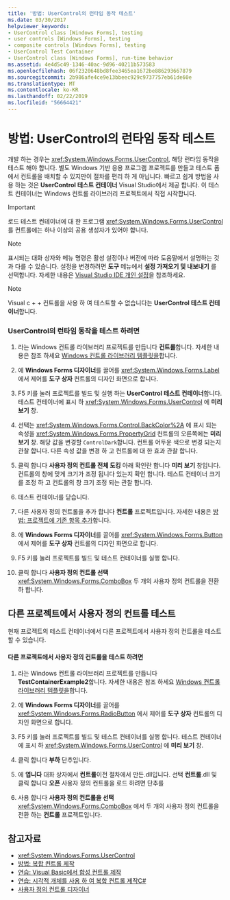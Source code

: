 ```yaml
---
title: '방법: UserControl의 런타임 동작 테스트'
ms.date: 03/30/2017
helpviewer_keywords:
- UserControl class [Windows Forms], testing
- user controls [Windows Forms], testing
- composite controls [Windows Forms], testing
- UserControl Test Container
- UserControl class [Windows Forms], run-time behavior
ms.assetid: 4e4d5c49-1346-40ac-9d96-40211b573583
ms.openlocfilehash: 06f2320648bd8fee3465ea1672be886293667879
ms.sourcegitcommit: 2b986afe4ce9e13bbeec929c9737757eb61de60e
ms.translationtype: MT
ms.contentlocale: ko-KR
ms.lasthandoff: 02/22/2019
ms.locfileid: "56664421"
---
```

# <a name="how-to-test-the-run-time-behavior-of-a-usercontrol"></a>방법: UserControl의 런타임 동작 테스트
개발 하는 경우는 <xref:System.Windows.Forms.UserControl>, 해당 런타임 동작을 테스트 해야 합니다. 별도 Windows 기반 응용 프로그램 프로젝트를 만들고 테스트 폼에서 컨트롤을 배치할 수 있지만이 절차를 편리 하 게 아닙니다. 빠르고 쉽게 방법을 사용 하는 것은 **UserControl 테스트 컨테이너** Visual Studio에서 제공 합니다. 이 테스트 컨테이너는 Windows 컨트롤 라이브러리 프로젝트에서 직접 시작합니다.  
  
> [!IMPORTANT]
>  로드 테스트 컨테이너에 대 한 프로그램 <xref:System.Windows.Forms.UserControl>를 컨트롤에는 하나 이상의 공용 생성자가 있어야 합니다.  
  
> [!NOTE]
>  표시되는 대화 상자와 메뉴 명령은 활성 설정이나 버전에 따라 도움말에서 설명하는 것과 다를 수 있습니다. 설정을 변경하려면 **도구** 메뉴에서 **설정 가져오기 및 내보내기** 를 선택합니다. 자세한 내용은 [Visual Studio IDE 개인 설정](/visualstudio/ide/personalizing-the-visual-studio-ide)을 참조하세요.  
  
> [!NOTE]
>  Visual c + + 컨트롤을 사용 하 여 테스트할 수 없습니다는 **UserControl 테스트 컨테이너**합니다.  
  
### <a name="to-test-the-run-time-behavior-of-a-usercontrol"></a>UserControl의 런타임 동작을 테스트 하려면  
  
1.  라는 Windows 컨트롤 라이브러리 프로젝트를 만듭니다 **컨트롤**합니다. 자세한 내용은 참조 하세요 [Windows 컨트롤 라이브러리 템플릿을](https://docs.microsoft.com/previous-versions/kxczf775(v=vs.100))합니다.  
  
2.  에 **Windows Forms 디자이너**를 끌어를 <xref:System.Windows.Forms.Label> 에서 제어를 **도구 상자** 컨트롤의 디자인 화면으로 합니다.  
  
3.  F5 키를 눌러 프로젝트를 빌드 및 실행 하는 **UserControl 테스트 컨테이너**합니다. 테스트 컨테이너에 표시 하 <xref:System.Windows.Forms.UserControl> 에 **미리 보기** 창.  
  
4.  선택는 <xref:System.Windows.Forms.Control.BackColor%2A> 에 표시 되는 속성을 <xref:System.Windows.Forms.PropertyGrid> 컨트롤의 오른쪽에는 **미리 보기** 창. 해당 값을 변경할 `ControlDark`합니다. 컨트롤 어두운 색으로 변경 되는지 관찰 합니다. 다른 속성 값을 변경 하 고 컨트롤에 대 한 효과 관찰 합니다.  
  
5.  클릭 합니다 **사용자 정의 컨트롤 전체 도킹** 아래 확인란 합니다 **미리 보기** 창입니다. 컨트롤의 창에 맞게 크기가 조정 됩니다 있는지 확인 합니다. 테스트 컨테이너 크기를 조정 하 고 컨트롤의 창 크기 조정 되는 관찰 합니다.  
  
6.  테스트 컨테이너를 닫습니다.  
  
7.  다른 사용자 정의 컨트롤을 추가 합니다 **컨트롤** 프로젝트입니다. 자세한 내용은 [방법: 프로젝트에 기존 항목 추가](https://docs.microsoft.com/previous-versions/visualstudio/visual-studio-2010/9f4t9t92(v=vs.100))합니다.  
  
8.  에 **Windows Forms 디자이너**를 끌어를 <xref:System.Windows.Forms.Button> 에서 제어를 **도구 상자** 컨트롤의 디자인 화면으로 합니다.  
  
9. F5 키를 눌러 프로젝트를 빌드 및 테스트 컨테이너를 실행 합니다.  
  
10. 클릭 합니다 **사용자 정의 컨트롤 선택** <xref:System.Windows.Forms.ComboBox> 두 개의 사용자 정의 컨트롤을 전환 하 합니다.  
  
## <a name="testing-user-controls-from-another-project"></a>다른 프로젝트에서 사용자 정의 컨트롤 테스트  
 현재 프로젝트의 테스트 컨테이너에서 다른 프로젝트에서 사용자 정의 컨트롤을 테스트할 수 있습니다.  
  
#### <a name="to-test-user-controls-from-another-project"></a>다른 프로젝트에서 사용자 정의 컨트롤을 테스트 하려면  
  
1.  라는 Windows 컨트롤 라이브러리 프로젝트를 만듭니다 **TestContainerExample2**합니다. 자세한 내용은 참조 하세요 [Windows 컨트롤 라이브러리 템플릿을](https://docs.microsoft.com/previous-versions/kxczf775(v=vs.100))합니다.  
  
2.  에 **Windows Forms 디자이너**를 끌어를 <xref:System.Windows.Forms.RadioButton> 에서 제어를 **도구 상자** 컨트롤의 디자인 화면으로 합니다.  
  
3.  F5 키를 눌러 프로젝트를 빌드 및 테스트 컨테이너를 실행 합니다. 테스트 컨테이너에 표시 하 <xref:System.Windows.Forms.UserControl> 에 **미리 보기** 창.  
  
4.  클릭 합니다 **부하** 단추입니다.  
  
5.  에 **엽니다** 대화 상자에서 **컨트롤**이전 절차에서 만든.dll입니다. 선택 **컨트롤**.dll 및 클릭 합니다 **오픈** 사용자 정의 컨트롤을 로드 하려면 단추를  
  
6.  사용 합니다 **사용자 정의 컨트롤을 선택** <xref:System.Windows.Forms.ComboBox> 에서 두 개의 사용자 정의 컨트롤을 전환 하는 **컨트롤** 프로젝트입니다.  
  
## <a name="see-also"></a>참고자료
- <xref:System.Windows.Forms.UserControl>
- [방법: 복합 컨트롤 제작](../../../../docs/framework/winforms/controls/how-to-author-composite-controls.md)
- [연습: Visual Basic에서 합성 컨트롤 제작](../../../../docs/framework/winforms/controls/walkthrough-authoring-a-composite-control-with-visual-basic.md)
- [연습: 시각적 개체를 사용 하 여 복합 컨트롤 제작C#](../../../../docs/framework/winforms/controls/walkthrough-authoring-a-composite-control-with-visual-csharp.md)
- [사용자 정의 컨트롤 디자이너](https://docs.microsoft.com/previous-versions/visualstudio/visual-studio-2010/183c3hth(v=vs.100))

